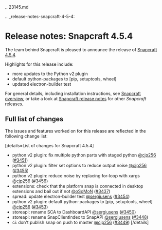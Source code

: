 .. 23145.md

.. _release-notes-snapcraft-4-5-4:

# Release notes: Snapcraft 4.5.4

The team behind Snapcraft is pleased to announce the release of [Snapcraft 4.5.4](https://github.com/snapcore/snapcraft/releases/tag/4.5.4).

Highlights for this release include:

* more updates to the Python v2 plugin
* default python-packages to [pip, setuptools, wheel]
* updated electron-builder test

For general details, including installation instructions, see [Snapcraft overview](https://forum.snapcraft.io/t/snapcraft-overview/8940), or take a look at [Snapcraft release notes](https://forum.snapcraft.io/t/snapcraft-release-notes/10721) for other  *Snapcraft*  releases.

## Full list of changes

The issues and features worked on for this release are reflected in the following change list:

[details=List of changes for Snapcraft 4.5.4]
</br>
-   python v2 plugin: fix multiple python parts with staged python [@cjp256](https://github.com/cjp256) ([#3451](https://github.com/snapcore/snapcraft/pull/3451))
-   python v2 plugin: filter set options to reduce output noise [@cjp256](https://github.com/cjp256) ([#3455](https://github.com/snapcore/snapcraft/pull/3455))
-   python v2 plugin: reduce noise by replacing for-loop with xargs [@cjp256](https://github.com/cjp256) ([#3456](https://github.com/snapcore/snapcraft/pull/3456))
-   extensions: check that the platform snap is connected in desktop extensions and bail out if not [@oSoMoN](https://github.com/oSoMoN) ([#3437](https://github.com/snapcore/snapcraft/pull/3437))
-   spread: update electron-builder test [@sergiusens](https://github.com/sergiusens) ([#3454](https://github.com/snapcore/snapcraft/pull/3454))
-   python v2 plugin: default python-packages to [pip, setuptools, wheel] [@cjp256](https://github.com/cjp256) ([#3453](https://github.com/snapcore/snapcraft/pull/3453))
-   storeapi: rename SCA to DashboardAPI [@sergiusens](https://github.com/sergiusens) ([#3450](https://github.com/snapcore/snapcraft/pull/3450))
-   storeapi: rename SnapClientIndex to SnapAPI [@sergiusens](https://github.com/sergiusens) ([#3448](https://github.com/snapcore/snapcraft/pull/3448))
-   ci: don't publish snap on push to master [@cjp256](https://github.com/cjp256) ([#3449](https://github.com/snapcore/snapcraft/pull/3449))
[/details]